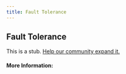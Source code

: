 ```yaml
---
title: Fault Tolerance
---
```


## Fault Tolerance

This is a stub. [Help our community expand it.](https://github.com/freeCodeCamp/guide-articles/tree/master/articles/Computer-Science/Databases/Fault-Tolerance/index.md)

<!-- The article goes here, in GitHub-flavored Markdown. Feel free to add YouTube videos, images, and CodePen/JSBin embeds  -->

#### More Information:
<!-- Please add any articles you think might be helpful to read before writing the article -->


